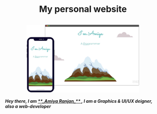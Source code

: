 <h1 align="center">
 <br> 
    My personal website
 <br>
 <br>
    <img src="https://github.com/amiyapati/New-Web-not-responsive-/blob/main/comopnents/ll.svg" height="220" align="center" />
<h5> Hey there, I am <a href="https://www.instagram.com/amiya_ranjan._/?hl=en"> **_Amiya Ranjan_** </a>, I am a Graphics & UI/UX deigner, also a web-developer
